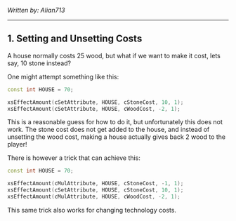 *Written by: Alian713*

---

## 1. Setting and Unsetting Costs

A house normally costs 25 wood, but what if we want to make it cost, lets say, 10 stone instead?

One might attempt something like this:

```cpp
const int HOUSE = 70;

xsEffectAmount(cSetAttribute, HOUSE, cStoneCost, 10, 1);
xsEffectAmount(cSetAttribute, HOUSE, cWoodCost, -2, 1);
```

This is a reasonable guess for how to do it, but unfortunately this does not work. The stone cost does not get added to the house, and instead of unsetting the wood cost, making a house actually gives back 2 wood to the player!

There is however a trick that can achieve this:
```cpp
const int HOUSE = 70;

xsEffectAmount(cMulAttribute, HOUSE, cStoneCost, -1, 1);
xsEffectAmount(cSetAttribute, HOUSE, cStoneCost, 10, 1);
xsEffectAmount(cMulAttribute, HOUSE, cWoodCost, -2, 1);
```

This same trick also works for changing technology costs.